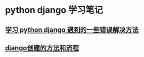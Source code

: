 
# python django 学习笔记
## [学习 python django 遇到的一些错误解决方法](https://github.com/loklei/loklei.github.io/wiki/Python-%E5%AD%A6%E4%B9%A0%E4%B8%AD%E5%9C%A8OSX-10.11-%E5%87%BA%E7%8E%B0%E5%90%84%E7%A7%8D%E9%94%99%E8%AF%AF%E7%9A%84%E8%A7%A3%E5%86%B3%E6%96%B9%E6%B3%95)
## [django创建的方法和流程](https://github.com/loklei/loklei.github.io/wiki/django%E5%88%9B%E5%BB%BA%E6%B5%81%E7%A8%8B)


